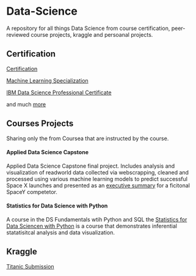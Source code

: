 # Data-Science
A repository for all things Data Science from course certification, peer-reviewed course projects, kraggle and persoanal projects. 

## Certification
[Certification](https://github.com/shansenromu/Data-Science/tree/main/Certification)

[Machine Learning Specialization](https://github.com/shansenromu/Data-Science/blob/main/Certification/Machine%20Learning%20Specialization.pdf)

[IBM Data Science Professional Certificate](https://github.com/shansenromu/Data-Science/blob/main/Certification/IBM%20Data%20Science%20Professional%20Certificate.pdf)

and much [more](https://github.com/shansenromu/Data-Science/tree/main/Certification#readme)

## Courses Projects

Sharing only the from Coursea that are instructed by the course. 

#### Applied Data Science Capstone
Applied Data Science Capstone final project. Includes analysis and visualization of readworld data collected via webscrapping, cleaned and processed using various machine learning models to predict successful Space X launches and presented as an [executive summary](https://github.com/shansenromu/Data-Science/blob/main/Applied-Data-Science-Capstone/ds-capstone.pdf) for a ficitonal SpaceY competetor. 

#### Statistics for Data Science with Python
A course in the DS Fundamentals wtih Python and SQL the [Statistics for Data Sciencen with Python](https://github.com/shansenromu/Data-Science/blob/main/Data%20Science%20Fundamentals%20with%20Python%20and%20SQL%20Specialization/Statistics%20for%20Data%20Science%20with%20Python/Statistics%20for%20Data%20Science%20Project.ipynb) is a course that demonstrates inferential statatisitcal analysis and data visualization.

## Kraggle
[Titanic Submission](https://github.com/shansenromu/Data-Science/blob/main/Titanic%20Kaggle.ipynb)
